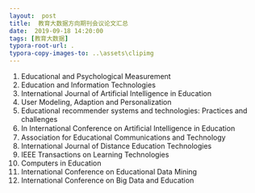 ```yaml
---
layout:  post
title:  教育大数据方向期刊会议论文汇总
date:  2019-09-18 14:20:00
tags: [教育大数据]
typora-root-url: .
typora-copy-images-to: ..\assets\clipimg
---
```


1. Educational and Psychological  Measurement
2.  Education and Information Technologies
3. International Journal of  Artificial Intelligence in Education
4. User Modeling, Adaption and  Personalization
5. Educational recommender systems and technologies: Practices and challenges
6. In International Conference on Artiﬁcial Intelligence in Education
7.  Association for Educational Communications and Technology 
8. International Journal of Distance Education Technologies 
9. IEEE Transactions on Learning Technologies
10. Computers in Education
11. International Conference on  Educational Data Mining
12. International Conference on Big Data and Education


